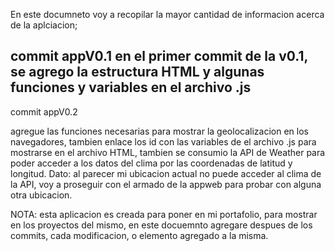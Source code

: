 En este documneto voy a recopilar la mayor cantidad de informacion acerca de la aplciacion;

commit appV0.1
en el primer commit de la v0.1, se agrego la estructura HTML y algunas funciones y variables en el archivo .js
-------------------------------------------------------------------------------------------------------------------
commit appV0.2

agregue las funciones necesarias para mostrar la geolocalizacion en los navegadores, tambien enlace los id con las variables de el archivo .js para mostrarse en el archivo HTML, tambien se consumio la API de Weather para poder acceder a los datos del clima por las coordenadas de latitud y longitud.
Dato: al parecer mi ubicacion actual no puede acceder al clima de la API, voy a proseguir con el armado de la appweb para probar con alguna otra ubicacion.









NOTA: esta aplicacion es creada para poner en mi portafolio, para mostrar en los proyectos del mismo, en este docuemnto agregare despues de los commits, cada modificacion, o elemento agregado a la misma.